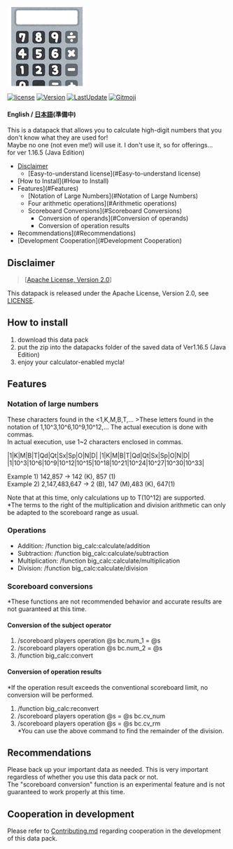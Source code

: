 ![Banner](https://raw.githubusercontent.com/haiiro2gou/Big-Number-Calculator/Release/images/banner.PNG)

[![license](https://img.shields.io/github/license/haiiro2gou/Big-Number-Calculator)](https://github.com/haiiro2gou/Big-Number-Calculator/blob/Release/LICENSE)
[![Version](https://img.shields.io/github/v/release/haiiro2gou/Big-Number-Calculator.svg)](https://github.com/haiiro2gou/Big-Number-Calculator/releases)
[![LastUpdate](https://img.shields.io/github/last-commit/haiiro2gou/Big-Number-Calculator.svg)](https://github.com/haiiro2gou/Big-Number-Calculator)
[![Gitmoji](https://img.shields.io/badge/gitmoji-%20😜%20😍-FFDD67.svg)](https://gitmoji.carloscuesta.me/)

#### English / [日本語](https://github.com/haiiro2gou/Big-Number-Calculator/blob/Release/README_ja.md)(準備中)

This is a datapack that allows you to calculate high-digit numbers that you don't know what they are used for!  
Maybe no one (not even me!) will use it. I don't use it, so for offerings...  
for ver 1.16.5 (Java Edition)  

- [Disclaimer](#Disclaimer)
  - [Easy-to-understand license](#Easy-to-understand license)
- [How to Install](#How to Install)
- Features](#Features)
  - [Notation of Large Numbers](#Notation of Large Numbers)
  - Four arithmetic operations](#Arithmetic operations)
  - Scoreboard Conversions](#Scoreboard Conversions)
    - Conversion of operands](#Conversion of operands)
    - Conversion of operation results
- Recommendations](#Recommendations)
- [Development Cooperation](#Development Cooperation)

## Disclaimer
> [[Apache License, Version 2.0](https://www.apache.org/licenses/LICENSE-2.0)]

This datapack is released under the Apache License, Version 2.0, see [LICENSE](https://github.com/haiiro2gou/Big-Number-Calculator/blob/Release/LICENSE).  

## How to install
1. download this data pack
2. put the zip into the datapacks folder of the saved data of Ver1.16.5 (Java Edition)
3. enjoy your calculator-enabled mycla!

## Features
### Notation of large numbers
These characters found in the <1,K,M,B,T,... >These letters found in the notation of
1,10^3,10^6,10^9,10^12,... The actual execution is done with commas.  
In actual execution, use 1~2 characters enclosed in commas.

|1|K|M|B|T|Qd|Qt|Sx|Sp|O|N|D|
|1|K|M|B|T|Qd|Qt|Sx|Sp|O|N|D|
|1|10^3|10^6|10^9|10^12|10^15|10^18|10^21|10^24|10^27|10^30|10^33|

Example 1) 142,857 → 142 (K), 857 (1)  
Example 2) 2,147,483,647 → 2 (B), 147 (M),483 (K), 647(1)  

Note that at this time, only calculations up to T(10^12) are supported.  
*The terms to the right of the multiplication and division arithmetic can only be adapted to the scoreboard range as usual.

### Operations
- Addition: /function big_calc:calculate/addition
- Subtraction: /function big_calc:calculate/subtraction
- Multiplication: /function big_calc:calculate/multiplication
- Division: /function big_calc:calculate/division

### Scoreboard conversions
*These functions are not recommended behavior and accurate results are not guaranteed at this time.

#### Conversion of the subject operator
1. /scoreboard players operation @s bc.num_1 = @s <previous operator>
2. /scoreboard players operation @s bc.num_2 = @s <the latter operator>
3. /function big_calc:convert

#### Conversion of operation results
*If the operation result exceeds the conventional scoreboard limit, no conversion will be performed.

1. /function big_calc:reconvert
2. /scoreboard players operation @s <any scoreboard> = @s bc.cv_num
3. /scoreboard players operation @s <any scoreboard> = @s bc.cv_rm  
*You can use the above command to find the remainder of the division.

## Recommendations
Please back up your important data as needed. This is very important regardless of whether you use this data pack or not.  
The "scoreboard conversion" function is an experimental feature and is not guaranteed to work properly at this time.

## Cooperation in development
Please refer to [Contributing.md](https://github.com/haiiro2gou/Big-Number-Calculator/blob/main/Contributing_ja.md) regarding cooperation in the development of this data pack.
